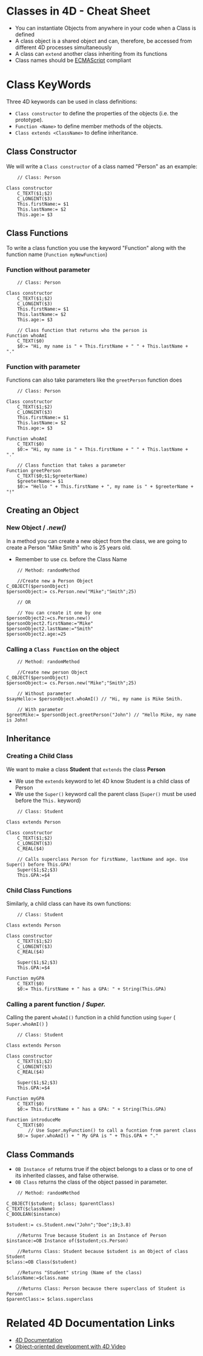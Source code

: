 # Classes in 4D - Cheat Sheet

* You can instantiate Objects from anywhere in your code when a Class is defined
* A class object is a shared object and can, therefore, be accessed from different 4D processes simultaneously
* A class can ```extend``` another class inheriting from its functions
* Class names should be [ECMAScript](https://en.wikipedia.org/wiki/ECMAScript) compliant 



<!-- To access available classes you must use _cs._ which refers to Class Store.

```4D
    // Get property of an object 
$property:= cs.ClassName.property

$functionOutput:= cs.ClassName.function()
``` -->

# Class KeyWords

Three 4D keywords can be used in class definitions:

* ```Class constructor``` to define the properties of the objects (i.e. the prototype).
* ```Function <Name>``` to define member methods of the objects.
* ```Class extends <ClassName>``` to define inheritance.

## Class Constructor

We will write a ```Class constructor``` of a class named "Person" as an example:

```4D
    // Class: Person

Class constructor
    C_TEXT($1;$2)
    C_LONGINT($3)
    This.firstName:= $1
    This.lastName:= $2
    This.age:= $3
```

## Class Functions

To write a class function you use the keyword "Function" along with the function name (```Function myNewFunction```)

### Function without parameter
```4D
    // Class: Person

Class constructor
    C_TEXT($1;$2)
    C_LONGINT($3)
    This.firstName:= $1
    This.lastName:= $2
    This.age:= $3

    // Class function that returns who the person is
Function whoAmI
    C_TEXT($0)
    $0:= "Hi, my name is " + This.firstName + " " + This.lastName + "."
```

### Function with parameter

Functions can also take parameters like the ```greetPerson``` function does

```4D
    // Class: Person

Class constructor
    C_TEXT($1;$2)
    C_LONGINT($3)
    This.firstName:= $1
    This.lastName:= $2
    This.age:= $3
    
Function whoAmI
    C_TEXT($0)
    $0:= "Hi, my name is " + This.firstName + " " + This.lastName + "."

    // Class function that takes a parameter
Function greetPerson
	C_TEXT($0;$1;$greeterName)
	$greeterName:= $1
	$0:= "Hello " + This.firstName + ", my name is " + $greeterName + "!"
```


## Creating an Object

### New Object / _.new()_
In a method you can create a new object from the class, we are going to create a Person "Mike Smith" who is 25 years old.
* Remember to use _cs._ before the Class Name

```4D
    // Method: randomMethod

    //Create new a Person Object
C_OBJECT($personObject)
$personObject:= cs.Person.new("Mike";"Smith";25)

    // OR

    // You can create it one by one
$personObject2:=cs.Person.new()
$personObject2.firstName:="Mike"
$personObject2.lastName:="Smith"
$personObject2.age:=25

```

### Calling a ```Class Function``` on the object

```4D
    // Method: randomMethod

    //Create new person Object
C_OBJECT($personObject)
$personObject:= cs.Person.new("Mike";"Smith";25)

    // Without parameter
$sayHello:= $personObject.whoAmI() // "Hi, my name is Mike Smith.

    // With parameter
$greetMike:= $personObject.greetPerson("John") // "Hello Mike, my name is John!
```

## Inheritance

### Creating a Child Class 

We want to make a class **Student** that ```extends``` the class **Person**
* We use the ```extends``` keyword to let 4D know Student is a child class of Person
* We use the ```Super()``` keyword call the parent class (```Super()``` must be used before the ```This.``` keyword)

```4D
    // Class: Student

Class extends Person

Class constructor
	C_TEXT($1;$2)
	C_LONGINT($3)
	C_REAL($4)
	
    // Calls superclass Person for firstName, lastName and age. Use Super() before This.GPA!
	Super($1;$2;$3)
	This.GPA:=$4
```

### Child Class Functions

Similarly, a child class can have its own functions:

```4D
    // Class: Student

Class extends Person

Class constructor
	C_TEXT($1;$2)
	C_LONGINT($3)
	C_REAL($4)
	
	Super($1;$2;$3)
	This.GPA:=$4

Function myGPA
    C_TEXT($0)
    $0:= This.firstName + " has a GPA: " + String(This.GPA)
```

### Calling a parent function / _Super._

Calling the parent ```whoAmI()``` function in a child function using ```Super``` ( ```Super.whoAmI()``` )

```4D
    // Class: Student

Class extends Person

Class constructor
	C_TEXT($1;$2)
	C_LONGINT($3)
	C_REAL($4)
	
	Super($1;$2;$3)
	This.GPA:=$4

Function myGPA
    C_TEXT($0)
    $0:= This.firstName + " has a GPA: " + String(This.GPA) 

Function introduceMe
    C_TEXT($0)
        // Use Super.myFunction() to call a fucntion from parent class
    $0:= Super.whoAmI() + " My GPA is " + This.GPA + "."
```

## Class Commands

* ```OB Instance of``` returns true if the object belongs to a class or to one of its inherited classes, and false otherwise.
* ```OB Class``` returns the class of the object passed in parameter.


```4D
    // Method: randomMethod

C_OBJECT($student; $class; $parentClass)
C_TEXT($className)
C_BOOLEAN($instance)

$student:= cs.Student.new("John";"Doe";19;3.8)

    //Returns True because Student is an Instance of Person
$instance:=OB Instance of($student;cs.Person) 

    //Returns Class: Student because $student is an Object of class Student
$class:=OB Class($student)

    //Returns "Student" string (Name of the class)
$className:=$class.name

    //Returns Class: Person because there superclass of Student is Person
$parentClass:= $class.superclass    
```

# Related 4D Documentation Links
* [4D Documentation](https://developer.4d.com/docs/en/Concepts/classes.html)
* [Object-oriented development with 4D Video](https://www.youtube.com/watch?v=mAtrBdjSs9c)
